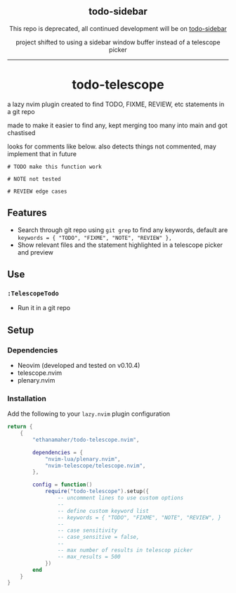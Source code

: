 <div align="center">

## todo-sidebar

This repo is deprecated, all continued development will be on [todo-sidebar](https://github.com/ethanamaher/todo-sidebar.nvim)

project shifted to using a sidebar window buffer instead of a telescope picker

---

# todo-telescope
</div>
a lazy nvim plugin created to find TODO, FIXME, REVIEW, etc statements in a git repo

made to make it easier to find any, kept merging too many into main and got chastised

looks for comments like below. also detects things not commented, may implement that in future
```
# TODO make this function work

# NOTE not tested

# REVIEW edge cases
```

## Features
* Search through git repo using `git grep` to find any keywords, default are `keywords = { "TODO", "FIXME", "NOTE", "REVIEW" },`
* Show relevant files and the statement highlighted in a telescope picker and preview
## Use
### `:TelescopeTodo`
* Run it in a git repo
## Setup
### Dependencies
* Neovim (developed and tested on v0.10.4)
* telescope.nvim
* plenary.nvim
### Installation
Add the following to your `lazy.nvim` plugin configuration
```lua
return {
    {
        "ethanamaher/todo-telescope.nvim",

        dependencies = {
            "nvim-lua/plenary.nvim",
            "nvim-telescope/telescope.nvim",
        },

        config = function()
            require("todo-telescope").setup({
                -- uncomment lines to use custom options
                --
                -- define custom keyword list
                -- keywords = { "TODO", "FIXME", "NOTE", "REVIEW", }
                --
                -- case sensitivity
                -- case_sensitive = false,
                --
                -- max number of results in telescop picker
                -- max_results = 500
            })
        end
    }
}


```

